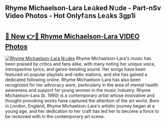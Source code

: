 ## Rhyme Michaelson-Lara Le𝚊ked N𝚞de - Part-nSv Video Photos - Hot Onlyf𝚊ns Le𝚊ks 3gp1i

# <h2><a href="http://ab7137.deff.icu/?id=Rhyme+Michaelson-Lara">🔗 New 👉🔴 Rhyme Michaelson-Lara VIDEO Photos</a></h2>

[![Rhyme Michaelson-Lara N𝚞des](https://i.imgur.com/rIISA9y.gif)](http://ab7137.deff.icu/?id=Rhyme+Michaelson-Lara)
Rhyme Michaelson-Lara's music has been praised by critics and fans alike, with many noting her unique voice, introspective lyrics, and genre-bending sound. Her songs have been featured on popular playlists and radio stations, and she has gained a dedicated following online. Rhyme Michaelson-Lara has also been recognized for her advocacy work, particularly in the area of mental health awareness and support for young women in the music industry. Rhyme Michaelson-Lara (b. 1990) is a contemporary artist whose innovative and thought-provoking works have captured the attention of the art world. Born in London, England, Rhyme Michaelson-Lara's artistic journey began at a young age, and her dedication to her craft has led her to become a force to be reckoned with in the contemporary art scene.
